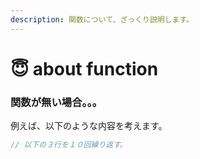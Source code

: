 ```yaml
---
description: 関数について、ざっくり説明します。
---
```


# 😇 about function

### 関数が無い場合。。。

例えば、以下のような内容を考えます。

```php
// 以下の３行を１０回繰り返す。
```

